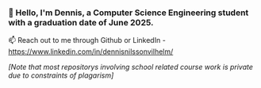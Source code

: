 ### 👋 Hello, I'm Dennis, a Computer Science Engineering student with a graduation date of June 2025.  

📫 Reach out to me through Github or LinkedIn - https://www.linkedin.com/in/dennisnilssonvilhelm/ 

_[Note that most repositorys involving school related course work is private due to constraints of plagarism]_

<!--
**DennisVNilsson/DennisVNilsson** is a ✨ _special_ ✨ repository because its `README.md` (this file) appears on your GitHub profile.

Here are some ideas to get you started:

- 🔭 I’m currently working on ...
- 🌱 I’m currently learning ...
- 👯 I’m looking to collaborate on ...
- 🤔 I’m looking for help with ...
- 💬 Ask me about ...
- 📫 How to reach me: ...
- 😄 Pronouns: ...
- ⚡ Fun fact: ...
-->
